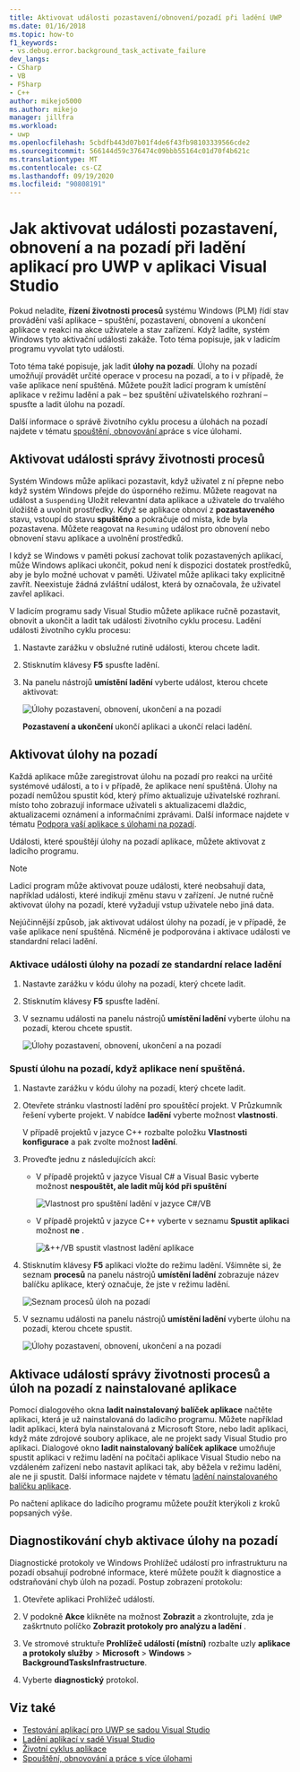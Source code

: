 ```yaml
---
title: Aktivovat události pozastavení/obnovení/pozadí při ladění UWP
ms.date: 01/16/2018
ms.topic: how-to
f1_keywords:
- vs.debug.error.background_task_activate_failure
dev_langs:
- CSharp
- VB
- FSharp
- C++
author: mikejo5000
ms.author: mikejo
manager: jillfra
ms.workload:
- uwp
ms.openlocfilehash: 5cbdfb443d07b01f4de6f43fb98103339566cde2
ms.sourcegitcommit: 566144d59c376474c09bbb55164c01d70f4b621c
ms.translationtype: MT
ms.contentlocale: cs-CZ
ms.lasthandoff: 09/19/2020
ms.locfileid: "90808191"
---
```

# <a name="how-to-trigger-suspend-resume-and-background-events-while-debugging-uwp-apps-in-visual-studio"></a>Jak aktivovat události pozastavení, obnovení a na pozadí při ladění aplikací pro UWP v aplikaci Visual Studio

Pokud neladíte, **řízení životnosti procesů** systému Windows (PLM) řídí stav provádění vaší aplikace – spuštění, pozastavení, obnovení a ukončení aplikace v reakci na akce uživatele a stav zařízení. Když ladíte, systém Windows tyto aktivační události zakáže. Toto téma popisuje, jak v ladicím programu vyvolat tyto události.

Toto téma také popisuje, jak ladit **úlohy na pozadí**. Úlohy na pozadí umožňují provádět určité operace v procesu na pozadí, a to i v případě, že vaše aplikace není spuštěná. Můžete použít ladicí program k umístění aplikace v režimu ladění a pak – bez spuštění uživatelského rozhraní – spusťte a ladit úlohu na pozadí.

Další informace o správě životního cyklu procesu a úlohách na pozadí najdete v tématu [spouštění, obnovování a](/windows/uwp/launch-resume/index)práce s více úlohami.

## <a name="trigger-process-lifetime-management-events"></a><a name="BKMK_Trigger_Process_Lifecycle_Management_events"></a> Aktivovat události správy životnosti procesů
 Systém Windows může aplikaci pozastavit, když uživatel z ní přepne nebo když systém Windows přejde do úsporného režimu. Můžete reagovat na událost a `Suspending` Uložit relevantní data aplikace a uživatele do trvalého úložiště a uvolnit prostředky. Když se aplikace obnoví z **pozastaveného** stavu, vstoupí do stavu **spuštěno** a pokračuje od místa, kde byla pozastavena. Můžete reagovat na `Resuming` událost pro obnovení nebo obnovení stavu aplikace a uvolnění prostředků.

 I když se Windows v paměti pokusí zachovat tolik pozastavených aplikací, může Windows aplikaci ukončit, pokud není k dispozici dostatek prostředků, aby je bylo možné uchovat v paměti. Uživatel může aplikaci taky explicitně zavřít. Neexistuje žádná zvláštní událost, která by označovala, že uživatel zavřel aplikaci.

 V ladicím programu sady Visual Studio můžete aplikace ručně pozastavit, obnovit a ukončit a ladit tak události životního cyklu procesu. Ladění události životního cyklu procesu:

1. Nastavte zarážku v obslužné rutině události, kterou chcete ladit.

2. Stisknutím klávesy **F5** spusťte ladění.

3. Na panelu nástrojů **umístění ladění** vyberte událost, kterou chcete aktivovat:

     ![Úlohy pozastavení, obnovení, ukončení a na pozadí](../debugger/media/dbg_suspendresumebackground.png)

     **Pozastavení a ukončení** ukončí aplikaci a ukončí relaci ladění.

## <a name="trigger-background-tasks"></a><a name="BKMK_Trigger_background_tasks"></a> Aktivovat úlohy na pozadí
 Každá aplikace může zaregistrovat úlohu na pozadí pro reakci na určité systémové události, a to i v případě, že aplikace není spuštěná. Úlohy na pozadí nemůžou spustit kód, který přímo aktualizuje uživatelské rozhraní. místo toho zobrazují informace uživateli s aktualizacemi dlaždic, aktualizacemi oznámení a informačními zprávami. Další informace najdete v tématu [Podpora vaší aplikace s úlohami na pozadí](/previous-versions/windows/apps/hh977046(v=win.10)).

 Události, které spouštějí úlohy na pozadí aplikace, můžete aktivovat z ladicího programu.

> [!NOTE]
> Ladicí program může aktivovat pouze události, které neobsahují data, například události, které indikují změnu stavu v zařízení. Je nutné ručně aktivovat úlohy na pozadí, které vyžadují vstup uživatele nebo jiná data.

 Nejúčinnější způsob, jak aktivovat událost úlohy na pozadí, je v případě, že vaše aplikace není spuštěná. Nicméně je podporována i aktivace události ve standardní relaci ladění.

### <a name="trigger-a-background-task-event-from-a-standard-debug-session"></a><a name="BKMK_Trigger_a_background_task_event_from_a_standard_debug_session"></a> Aktivace události úlohy na pozadí ze standardní relace ladění

1. Nastavte zarážku v kódu úlohy na pozadí, který chcete ladit.

2. Stisknutím klávesy **F5** spusťte ladění.

3. V seznamu události na panelu nástrojů **umístění ladění** vyberte úlohu na pozadí, kterou chcete spustit.

     ![Úlohy pozastavení, obnovení, ukončení a na pozadí](../debugger/media/dbg_suspendresumebackground.png)

### <a name="trigger-a-background-task-when-the-app-is-not-running"></a><a name="BKMK_Trigger_a_background_task_when_the_app_is_not_running"></a> Spustí úlohu na pozadí, když aplikace není spuštěná.

1. Nastavte zarážku v kódu úlohy na pozadí, který chcete ladit.

2. Otevřete stránku vlastností ladění pro spouštěcí projekt. V Průzkumník řešení vyberte projekt. V nabídce **ladění** vyberte možnost **vlastnosti**.

     V případě projektů v jazyce C++ rozbalte položku **Vlastnosti konfigurace** a pak zvolte možnost **ladění**.

3. Proveďte jednu z následujících akcí:

    - V případě projektů v jazyce Visual C# a Visual Basic vyberte možnost **nespouštět, ale ladit můj kód při spuštění**

         ![Vlastnost pro spuštění ladění v jazyce C&#35;&#47;VB](../debugger/media/dbg_csvb_dontlaunchapp.png "DBG_CsVb_DontLaunchApp")

    - V případě projektů v jazyce C++ vyberte v seznamu **Spustit aplikaci** možnost **ne** .

         ![&&#43;&#43;&#47;VB spustit vlastnost ladění aplikace](../debugger/media/dbg_cppjs_dontlaunchapp.png "DBG_CppJs_DontLaunchApp")

4. Stisknutím klávesy **F5** aplikaci vložte do režimu ladění. Všimněte si, že seznam **procesů** na panelu nástrojů **umístění ladění** zobrazuje název balíčku aplikace, který označuje, že jste v režimu ladění.

     ![Seznam procesů úloh na pozadí](../debugger/media/dbg_backgroundtask_processlist.png "DBG_BackgroundTask_ProcessList")

5. V seznamu události na panelu nástrojů **umístění ladění** vyberte úlohu na pozadí, kterou chcete spustit.

     ![Úlohy pozastavení, obnovení, ukončení a na pozadí](../debugger/media/dbg_suspendresumebackground.png "DBG_SuspendResumeBackground")

## <a name="trigger-process-lifetime-management-events-and-background-tasks-from-an-installed-app"></a><a name="BKMK_Trigger_Process_Lifetime_Management_events_and_background_tasks_from_an_installed_app"></a> Aktivace událostí správy životnosti procesů a úloh na pozadí z nainstalované aplikace
 Pomocí dialogového okna **ladit nainstalovaný balíček aplikace** načtěte aplikaci, která je už nainstalovaná do ladicího programu. Můžete například ladit aplikaci, která byla nainstalovaná z Microsoft Store, nebo ladit aplikaci, když máte zdrojové soubory aplikace, ale ne projekt sady Visual Studio pro aplikaci. Dialogové okno **ladit nainstalovaný balíček aplikace** umožňuje spustit aplikaci v režimu ladění na počítači aplikace Visual Studio nebo na vzdáleném zařízení nebo nastavit aplikaci tak, aby běžela v režimu ladění, ale ne ji spustit. Další informace najdete v tématu [ladění nainstalovaného balíčku aplikace](../debugger/debug-installed-app-package.md).

 Po načtení aplikace do ladicího programu můžete použít kterýkoli z kroků popsaných výše.

## <a name="diagnosing-background-task-activation-errors"></a><a name="BKMK_Diagnosing_background_task_activation_errors"></a> Diagnostikování chyb aktivace úlohy na pozadí
 Diagnostické protokoly ve Windows Prohlížeč událostí pro infrastrukturu na pozadí obsahují podrobné informace, které můžete použít k diagnostice a odstraňování chyb úloh na pozadí. Postup zobrazení protokolu:

1. Otevřete aplikaci Prohlížeč událostí.

2. V podokně **Akce** klikněte na možnost **Zobrazit** a zkontrolujte, zda je zaškrtnuto políčko **Zobrazit protokoly pro analýzu a ladění** .

3. Ve stromové struktuře **Prohlížeč událostí (místní)** rozbalte uzly **aplikace a protokoly služby**  >  **Microsoft**  >  **Windows**  >  **BackgroundTasksInfrastructure**.

4. Vyberte **diagnostický** protokol.

## <a name="see-also"></a>Viz také
- [Testování aplikací pro UWP se sadou Visual Studio](../test/unit-test-your-code.md)
- [Ladění aplikací v sadě Visual Studio](debugging-windows-store-and-windows-universal-apps.md)
- [Životní cyklus aplikace](/windows/uwp/launch-resume/app-lifecycle)
- [Spouštění, obnovování a práce s více úlohami](/windows/uwp/launch-resume/index)
